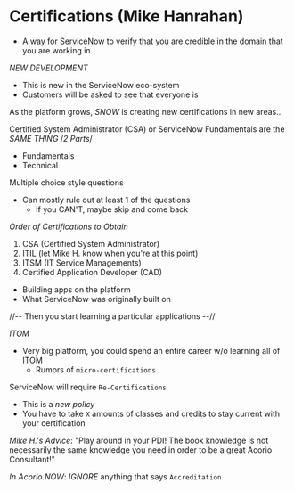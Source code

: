 # Certifications (Mike Hanrahan)
- A way for ServiceNow to verify that you are credible in the domain that you are working in

*NEW DEVELOPMENT*
- This is new in the ServiceNow eco-system
- Customers will be asked to see that everyone is

As the platform grows, _SNOW_ is creating new certifications in new areas..

Certified System Administrator (CSA) or ServiceNow Fundamentals are the *SAME THING*
/_2 Parts_/
- Fundamentals
- Technical

Multiple choice style questions
- Can mostly rule out at least 1 of the questions
  - If you CAN'T, maybe skip and come back

*Order of Certifications to Obtain*
1. CSA (Certified System Administrator)
2. ITIL (let Mike H. know when you're at this point)
3. ITSM (IT Service Managements)
4. Certified Application Developer (CAD)
  - Building apps on the platform
  - What ServiceNow was originally built on

//-- Then you start learning a particular applications --//

*ITOM*
- Very big platform, you could spend an entire career w/o learning all of ITOM 
  - Rumors of `micro-certifications` 

ServiceNow will require `Re-Certifications`
- This is a *new policy*
- You have to take `X` amounts of classes and credits to stay current with your certification

*Mike H.'s Advice*: "Play around in your PDI! The book knowledge is not necessarily the same knowledge you need in order to be a great Acorio Consultant!"

*In Acorio.NOW*: _IGNORE_ anything that says `Accreditation`

